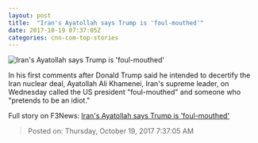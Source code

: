 ```yaml
---
layout: post
title:  "Iran's Ayatollah says Trump is 'foul-mouthed'"
date: 2017-10-19 07:37:05Z
categories: cnn-com-top-stories
---
```


![Iran's Ayatollah says Trump is 'foul-mouthed'](http://cdn.cnn.com/cnnnext/dam/assets/141229100700-iran-supreme-leader-ayatollah-ali-khamenei-super-169.jpg)

In his first comments after Donald Trump said he intended to decertify the Iran nuclear deal, Ayatollah Ali Khamenei, Iran's supreme leader, on Wednesday called the US president "foul-mouthed" and someone who "pretends to be an idiot."


Full story on F3News: [Iran's Ayatollah says Trump is 'foul-mouthed'](http://www.f3nws.com/n/mnFWK)

> Posted on: Thursday, October 19, 2017 7:37:05 AM
